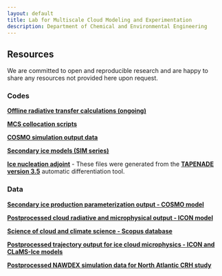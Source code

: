 ```yaml
---
layout: default
title: Lab for Multiscale Cloud Modeling and Experimentation
description: Department of Chemical and Environmental Engineering
---
```


## Resources

We are committed to open and reproducible research and are happy to share any resources not provided here upon request.

### Codes

**[Offline radiative transfer calculations (ongoing)](https://github.com/sylviasullivan/RRTM)**

**[MCS collocation scripts](https://github.com/sylviasullivan/mswep-collocation)**

**[COSMO simulation output data](https://zenodo.org/record/1296185#.XuZcAZaxXRZ)**

**[Secondary ice models (SIM series)](https://github.com/sylviasullivan/SIM)**

**[Ice nucleation adjoint](https://github.com/sylviasullivan/ice-adjoint)** - These files were generated from the **[TAPENADE version 3.5](http://www-tapenade.inria.fr:8080/tapenade/)** automatic differentiation tool.

### Data

**[Secondary ice production parameterization output - COSMO model](https://zenodo.org/record/1481877#.YpkTmWjMJD8)**

**[Postprocessed cloud radiative and microphysical output - ICON model](https://zenodo.org/record/4808394#.YpkTw2jMJD8)**

**[Science of cloud and climate science - Scopus database](https://zenodo.org/record/5524758#.YpkTzmjMJD8)**

**[Postprocessed trajectory output for ice cloud microphysics - ICON and CLaMS-Ice models](https://zenodo.org/record/6601215#.YpkUPmjMJD8)**

**[Postprocessed NAWDEX simulation data for North Atlantic CRH study](https://zenodo.org/record/7236564#.Y1MWYHbMJD8)**

